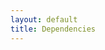 ```yaml
---
layout: default
title: Dependencies
---
```


<div id="dependencies" class="flex-1 mb-16 px-6 py-12">
    <!-- Dependencies list will be loaded here -->
</div>

<script src="{{ '/js/fetchDependencies.js' | relative_url }}"></script>
<script src="{{ '/js/copyCommand.js' | relative_url }}"></script>